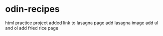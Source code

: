 # odin-recipes
html practice project
added link to lasagna page
add lasagna image 
add ul and ol
add fried rice page